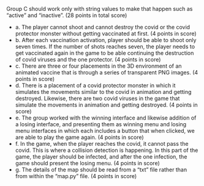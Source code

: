 Group C should work only with string values to make that happen such as “active” and
“inactive”. (28 points in total score)
- a. The player cannot shoot and cannot destroy the covid or the covid protector
monster without getting vaccinated at first. (4 points in score)
- b. After each vaccination activation, player should be able to shoot only seven
times. If the number of shots reaches seven, the player needs to get vaccinated
again in the game to be able continuing the destruction of covid viruses and the
one protector. (4 points in score)
- c. There are three or four placements in the 3D environment of an animated
vaccine that is through a series of transparent PNG images. (4 points in score)
- d. There is a placement of a covid protector monster in which it simulates the
movements similar to the covid in animation and getting destroyed. Likewise,
there are two covid viruses in the game that simulate the movements in animation
and getting destroyed. (4 points in score)
- e. The group worked with the winning interface and likewise addition of a losing
interface, and presenting them as winning menu and losing menu interfaces in
which each includes a button that when clicked, we are able to play the game
again. (4 points in score)
- f. In the game, when the player reaches the covid, it cannot pass the covid. This is
where a collision detection is happening. In this part of the game, the player
should be infected, and after the one infection, the game should present the
losing menu. (4 points in score)
- g. The details of the map should be read from a “txt” file rather than from within the
“map.py” file. (4 points in score)